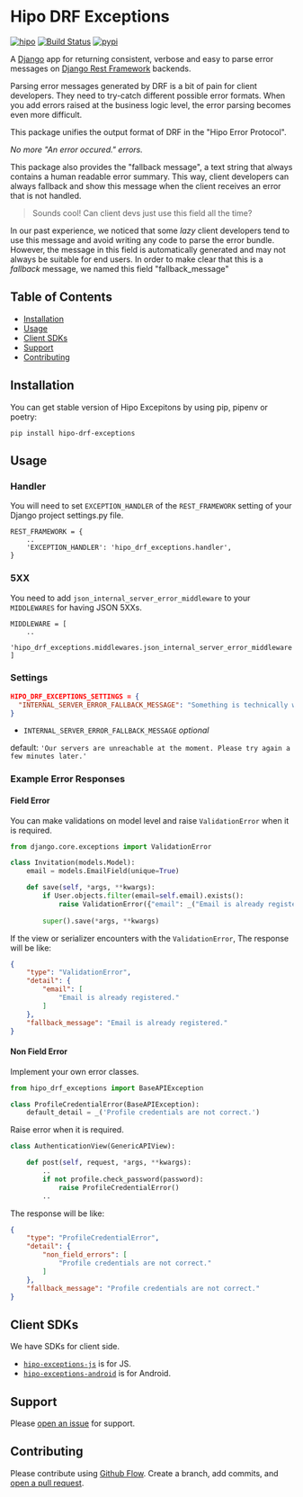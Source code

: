 # Hipo DRF Exceptions
[![hipo](https://img.shields.io/badge/hipo-red.svg)](https://hipolabs.com) [![Build Status](https://travis-ci.org/Hipo/hipo-drf-exceptions.svg?branch=master)](https://travis-ci.org/Hipo/hipo-drf-exceptions) [![pypi](https://img.shields.io/pypi/v/hipo-drf-exceptions.svg)](https://pypi.org/project/hipo-drf-exceptions/)

A [Django](https://www.djangoproject.com) app for returning consistent, verbose and easy to parse error messages on [Django Rest Framework](https://www.django-rest-framework.org/) backends.

Parsing error messages generated by DRF is a bit of pain for client developers. They need to try-catch different possible error formats. When you add errors raised at the business logic level, the error parsing becomes even more difficult. 

This package unifies the output format of DRF in the "Hipo Error Protocol". 

*No more "An error occured." errors.*

This package also provides the "fallback message", a text string that always contains a human readable error summary. This way, client developers can always fallback and show this message when the client receives an error that is not handled.

> Sounds cool! Can client devs just use this field all the time?

In our past experience, we noticed that some _lazy_ client developers tend to use this message and avoid writing any code to parse the error bundle. However, the message in this field is automatically generated and may not always be suitable for end users. In order to make clear that this is a *fallback*  message, we named this field "fallback_message"


## Table of Contents

- [Installation](#installation)
- [Usage](#usage)
- [Client SDKs](#client-sdks)
- [Support](#support)
- [Contributing](#contributing)

## Installation

You can get stable version of Hipo Excepitons by using pip, pipenv or poetry:
```
pip install hipo-drf-exceptions
```

## Usage

### Handler
You will need to set `EXCEPTION_HANDLER` of the `REST_FRAMEWORK` setting of your Django project settings.py file.
```
REST_FRAMEWORK = {
    ..
    'EXCEPTION_HANDLER': 'hipo_drf_exceptions.handler',
}
```

### 5XX

You need to add `json_internal_server_error_middleware` to your `MIDDLEWARES` for having JSON 5XXs.

```
MIDDLEWARE = [
    ..
    'hipo_drf_exceptions.middlewares.json_internal_server_error_middleware',
]
```

### Settings

```json
HIPO_DRF_EXCEPTIONS_SETTINGS = {
  "INTERNAL_SERVER_ERROR_FALLBACK_MESSAGE": "Something is technically wrong."
}
```

- `INTERNAL_SERVER_ERROR_FALLBACK_MESSAGE` *optional*

default: `'Our servers are unreachable at the moment. Please try again a few minutes later.'`


### Example Error Responses

#### Field Error

You can make validations on model level and raise `ValidationError` when it is required.
```python
from django.core.exceptions import ValidationError

class Invitation(models.Model):
    email = models.EmailField(unique=True)

    def save(self, *args, **kwargs):
        if User.objects.filter(email=self.email).exists():
            raise ValidationError({"email": _("Email is already registered.")})
            
        super().save(*args, **kwargs)
```

If the view or serializer encounters with the `ValidationError`, The response will be like:
```json
{
    "type": "ValidationError",
    "detail": {
        "email": [
            "Email is already registered."
        ]
    },
    "fallback_message": "Email is already registered."
}
```

#### Non Field Error
Implement your own error classes.
```python
from hipo_drf_exceptions import BaseAPIException

class ProfileCredentialError(BaseAPIException):
    default_detail = _('Profile credentials are not correct.')
```

Raise error when it is required.
```python
class AuthenticationView(GenericAPIView):

    def post(self, request, *args, **kwargs):
        ..
        if not profile.check_password(password):
            raise ProfileCredentialError()
        ..
```

The response will be like:
```json
{
    "type": "ProfileCredentialError",
    "detail": {
        "non_field_errors": [
            "Profile credentials are not correct."
        ]
    },
    "fallback_message": "Profile credentials are not correct."
}
```

## Client SDKs

We have SDKs for client side.

- [`hipo-exceptions-js`](https://github.com/Hipo/hipo-exceptions-js) is for JS.
- [`hipo-exceptions-android`](https://github.com/Hipo/hipo-exceptions-android) is for Android.

## Support

Please [open an issue](https://github.com/hipo/hipo-drf-exceptions/issues/new) for support.

## Contributing

Please contribute using [Github Flow](https://guides.github.com/introduction/flow/). Create a branch, add commits, and [open a pull request](https://github.com/hipo/hipo-drf-exceptions/compare/).
